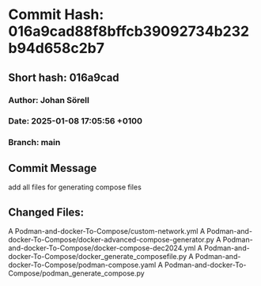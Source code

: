 # Commit Hash: 016a9cad88f8bffcb39092734b232b94d658c2b7
## Short hash: 016a9cad
### Author: Johan Sörell
### Date: 2025-01-08 17:05:56 +0100
### Branch: main

## Commit Message
add all files for generating compose files

## Changed Files:
A	Podman-and-docker-To-Compose/custom-network.yml
A	Podman-and-docker-To-Compose/docker-advanced-compose-generator.py
A	Podman-and-docker-To-Compose/docker-compose-dec2024.yml
A	Podman-and-docker-To-Compose/docker_generate_composefile.py
A	Podman-and-docker-To-Compose/podman-compose.yaml
A	Podman-and-docker-To-Compose/podman_generate_compose.py
